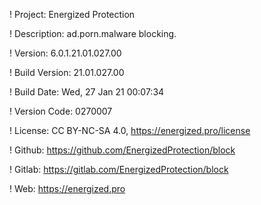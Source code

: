 ! Project: Energized Protection

! Description: ad.porn.malware blocking.

! Version: 6.0.1.21.01.027.00

! Build Version: 21.01.027.00

! Build Date: Wed, 27 Jan 21 00:07:34

! Version Code: 0270007

! License: CC BY-NC-SA 4.0, https://energized.pro/license

! Github: https://github.com/EnergizedProtection/block

! Gitlab: https://gitlab.com/EnergizedProtection/block


! Web: https://energized.pro
